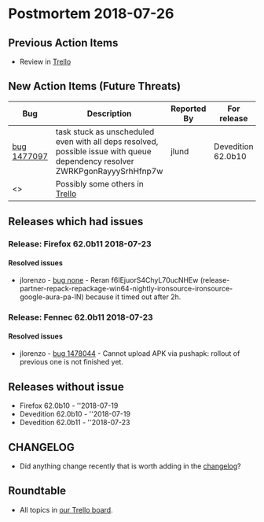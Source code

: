 # Postmortem 2018-07-26

## Previous Action Items

* Review in [Trello](https://trello.com/b/aLnCtUjm/releaseduty)

## New Action Items (Future Threats)

| Bug                                                           | Description                | Reported By         | For release |
| ------------------------------------------------------------- | -------------------------- | ------------------- | ----------- |
| [bug 1477097](https://bugzil.la/1477097)  | task stuck as unscheduled even with all deps resolved, possible issue with queue dependency resolver ZWRKPgonRayyySrhHfnp7w | jlund  | Devedition 62.0b10 |
| <> | Possibly some others in [Trello](https://trello.com/b/aLnCtUjm/releaseduty) | | | | |

## Releases which had issues

### Release: Firefox 62.0b11 2018-07-23

#### Resolved issues
- jlorenzo - [bug none](https://bugzil.la/none) - Reran f6IEjuorS4ChyL70ucNHEw (release-partner-repack-repackage-win64-nightly-ironsource-ironsource-google-aura-pa-IN) because it timed out after 2h.
### Release: Fennec 62.0b11 2018-07-23

#### Resolved issues
- jlorenzo - [bug 1478044](https://bugzil.la/1478044) - Cannot upload APK via pushapk: rollout of previous one is not finished yet.

## Releases without issue

* Firefox 62.0b10 - ''2018-07-19
* Devedition 62.0b10 - ''2018-07-19
* Devedition 62.0b11 - ''2018-07-23

## CHANGELOG
- Did anything change recently that is worth adding in the [changelog](https://github.com/mozilla-releng/releasewarrior-2.0/blob/master/docs/CHANGELOG.md)?

## Roundtable
- All topics in [our Trello board](https://trello.com/b/aLnCtUjm/releaseduty).